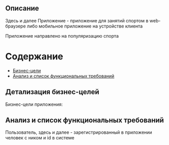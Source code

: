 ## Описание

Здесь и далее Приложение - приложение для занятий спортом в web-браузере либо мобильное приложение на устройстве клиента

Приложение направлено на популяризацию спорта

# Содержание
- [Бизнес-цели](#business_goals)
- [Анализ и список функциональных требований](#func_req)

## Детализация бизнес-целей <a name="business_goals"></a>

Бизнес-цели приложения:

## Анализ и список функциональных требований <a name="func_req"></a>

Пользователь, здесь и далее - зарегистрированный в приложении человек с ником и id в системе
